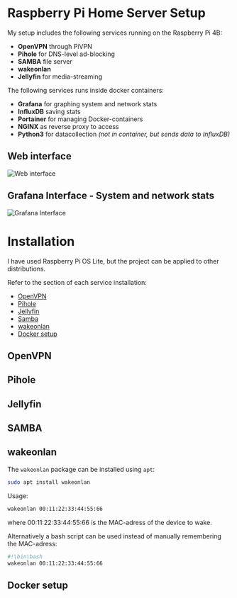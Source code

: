 # Raspberry Pi Home Server Setup

My setup includes the following services running on the Raspberry Pi 4B:
- **OpenVPN** through PiVPN
- **Pihole** for DNS-level ad-blocking
- **SAMBA** file server
- **wakeonlan**
- **Jellyfin** for media-streaming

The following services runs inside docker containers:
- **Grafana** for graphing system and network stats
- **InfluxDB** saving stats
- **Portainer** for managing Docker-containers
- **NGINX** as reverse proxy to access
- **Python3** for datacollection *(not in container, but sends data to InfluxDB)*

## Web interface
![Web interface](https://i.imgur.com/R73QMmw.png)
## Grafana Interface - System and network stats
![Grafana Interface](https://i.imgur.com/PIl3FM9.png)

# Installation
I have used Raspberry Pi OS Lite, but the project can be applied to other distributions.

Refer to the section of each service installation:
- [OpenVPN](#openvpn)
- [Pihole](#pihole)
- [Jellyfin](#jellyfin)
- [Samba](#samba)
- [wakeonlan](#wakeonlan)
- [Docker setup](#docker-setup)
## OpenVPN
## Pihole
## Jellyfin
## SAMBA
## wakeonlan
The ``wakeonlan`` package can be installed using ``apt``:
```bash
sudo apt install wakeonlan
```
Usage:
```bash
wakeonlan 00:11:22:33:44:55:66
```
where 00:11:22:33:44:55:66 is the MAC-adress of the device to wake.

Alternatively a bash script can be used instead of manually remembering the MAC-adress:
```sh
#!\bin\bash
wakeonlan 00:11:22:33:44:55:66
```
## Docker setup